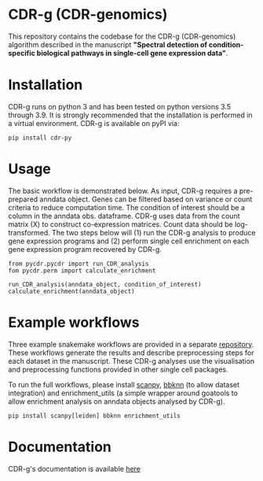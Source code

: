# CDR-g (CDR-genomics)

This repository contains the codebase for the CDR-g (CDR-genomics) algorithm described in the manuscript **"Spectral detection of condition-specific biological pathways in single-cell gene expression data"**.

# Installation

CDR-g runs on python 3 and has been tested on python versions 3.5 through 3.9. It is strongly recommended that the installation is performed in a virtual environment. CDR-g is available on pyPI via:
	
	pip install cdr-py

# Usage

The basic workflow is demonstrated below. As input, CDR-g requires a pre-prepared anndata object. Genes can be filtered based on variance or count criteria to reduce computation time. The condition of interest should be a column in the anndata obs. dataframe. CDR-g uses data from the count matrix (X) to construct co-expression matrices. Count data should be log-transformed. The two steps below will (1) run the CDR-g analysis to produce gene expression programs and (2) perform single cell enrichment on each gene expression program recovered by CDR-g.

	from pycdr.pycdr import run_CDR_analysis
	fom pycdr.perm import calculate_enrichment

	run_CDR_analysis(anndata_object, condition_of_interest)
	calculate_enrichment(anndata_object)

# Example workflows

Three example snakemake workflows are provided in a separate [repository](https://github.com/wlchin/CDR_workflows). These workflows generate the results and describe preprocessing steps for each dataset in the manuscript. These CDR-g analyses use the visualisation and preprocessing functions provided in other single cell packages. 

To run the full workflows, please install [scanpy](https://scanpy-tutorials.readthedocs.io/en/latest/#), [bbknn](https://bbknn.readthedocs.io/en/latest/) (to allow dataset integration) and enrichment_utils (a simple wrapper around goatools to allow enrichment analysis on anndata objects analysed by CDR-g).

	pip install scanpy[leiden] bbknn enrichment_utils

# Documentation

CDR-g's documentation is available [here](http://cdr-g.readthedocs.io/)
